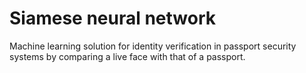 # Siamese neural network
Machine learning solution for identity verification in passport security systems by comparing a live face with that of a passport.
